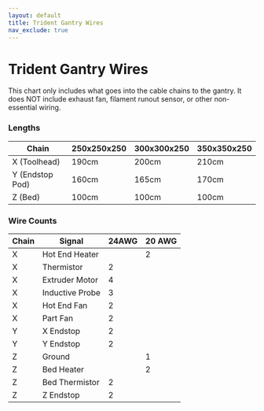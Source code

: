 ```yaml
---
layout: default
title: Trident Gantry Wires
nav_exclude: true
---
```


# Trident Gantry Wires

This chart only includes what goes into the cable chains to the gantry.  It does NOT include exhaust fan, filament runout sensor, or other non-essential wiring.

### Lengths

| Chain | 250x250x250 | 300x300x250 | 350x350x250 |
|---|---|---|---|
| X (Toolhead) | 190cm | 200cm | 210cm |
| Y (Endstop Pod) | 160cm | 165cm | 170cm |
| Z (Bed) | 100cm | 100cm | 100cm |

### Wire Counts

| Chain | Signal | 24AWG | 20 AWG |
|---|---|---|---|
| X | Hot End Heater| | 2 |
| X | Thermistor | 2 | |
| X | Extruder Motor | 4 | |
| X | Inductive Probe | 3 | |
| X | Hot End Fan | 2 | |
| X | Part Fan | 2 | |
| Y | X Endstop | 2 | |
| Y | Y Endstop | 2 | |
| Z | Ground | | 1 |
| Z | Bed Heater | | 2 |
| Z | Bed Thermistor | 2 | |
| Z | Z Endstop | 2 | |
